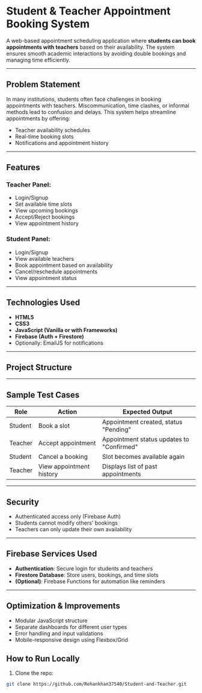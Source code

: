 
#  Student & Teacher Appointment Booking System

A web-based appointment scheduling application where **students can book appointments with teachers** based on their availability. The system ensures smooth academic interactions by avoiding double bookings and managing time efficiently.

---

##  Problem Statement

In many institutions, students often face challenges in booking appointments with teachers. Miscommunication, time clashes, or informal methods lead to confusion and delays. This system helps streamline appointments by offering:

- Teacher availability schedules
- Real-time booking slots
- Notifications and appointment history

---

##  Features

###  Teacher Panel:
- Login/Signup
- Set available time slots
- View upcoming bookings
- Accept/Reject bookings
- View appointment history

###  Student Panel:
- Login/Signup
- View available teachers
- Book appointment based on availability
- Cancel/reschedule appointments
- View appointment status

---

##  Technologies Used

- **HTML5**
- **CSS3**
- **JavaScript (Vanilla or with Frameworks)**
- **Firebase (Auth + Firestore)**
- Optionally: EmailJS for notifications

---

##  Project Structure

---

##  Sample Test Cases

| Role     | Action                     | Expected Output                           |
|----------|----------------------------|-------------------------------------------|
| Student  | Book a slot                | Appointment created, status "Pending"     |
| Teacher  | Accept appointment         | Appointment status updates to "Confirmed" |
| Student  | Cancel a booking           | Slot becomes available again              |
| Teacher  | View appointment history   | Displays list of past appointments        |

---

##  Security

- Authenticated access only (Firebase Auth)
- Students cannot modify others' bookings
- Teachers can only update their own availability

---

## Firebase Services Used

- **Authentication**: Secure login for students and teachers
- **Firestore Database**: Store users, bookings, and time slots
- **(Optional)**: Firebase Functions for automation like reminders

---

##  Optimization & Improvements

- Modular JavaScript structure
- Separate dashboards for different user types
- Error handling and input validations
- Mobile-responsive design using Flexbox/Grid


## How to Run Locally

1. Clone the repo:
```bash
git clone https://github.com/Rehankhan37540/Student-and-Teacher.git


